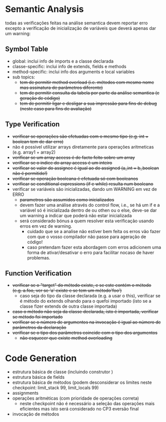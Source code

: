 # Semantic Analysis 
todas as verificações feitas na análise semantica devem reportar erro excepto a verificação de inicialização de variáveis que deverá apenas dar um warning:
## Symbol Table
* global: inclui info de imports e a classe declarada
* classe-specific: inclui info de extends, fields e methods
* method-specific: inclui info dos arguments e local variables
* sub topics:
    * ~~tem de permitir method overload (i.e. métodos com mesmo nome mas assinatura de parâmetros diferente)~~ 
    * ~~tem de permitir consulta da tabela por parte da análise semantica (e geração de código)~~
    * ~~tem de permitir ligar e desligar a sua impressão para fins de debug (neste caso para fins de avaliação)~~
## Type Verification
* ~~verificar se operações são efetuadas com o mesmo tipo (e.g. int + boolean tem de dar erro)~~
* não é possível utilizar arrays diretamente para operações aritmeticas (e.g. array1 + array2)
* ~~verificar se um array access é de facto feito sobre um array~~
* ~~verificar se o indice do array access é um inteiro~~
* ~~verificar se valor do assignee é igual ao do assigned (a_int = b_boolean não é permitido!)~~
* ~~verificar se operação booleana é efetuada só com booleanos~~
* ~~verificar se conditional expressions (if e while) resulta num booleano~~
* verificar se variáveis são inicializadas, dando um WARNING em vez de ERRO
   * ~~parametros são assumidos como inicializados~~
   * devem fazer uma análise através do control flow, i.e., se há um if e a variável só é inicializada dentro de ou othen ou o else, deve-se dar um warning a indicar que poderá não estar inicializada
   * será considerado bónus a quem resolver esta verificação usando erros em vez de warning.
        * cuidado que se a analise não estiver bem feita os erros vão fazer com que o vosso compilador não passe para ageração de código!
		* caso pretendam fazer esta abordagem com erros adicionem uma forma de ativar/desativar o erro para facilitar nocaso de haver problemas.
		
## Function Verification
* ~~verificar se o "target" do método existe, e se este contém o método (e.g. a.foo, ver se 'a' existe e se tem um método'foo')~~
    - caso seja do tipo da classe declarada (e.g. a usar o this), verificar se é método do extends olhando para o quefoi importado (isto se a classe fizer extends de outra classe importada)
* ~~caso o método não seja da classe declarada, isto é importada, verificar se método foi importado~~
* ~~verificar se o número de argumentos na invocação é igual ao número de parâmetros da declaração~~
* ~~verificar se o tipo dos parâmetros coincide com o tipo dos argumentos~~
    - ~~não esquecer que existe method overloading~~

# Code Generation 
* estrutura básica de classe (incluindo construtor <init>)
* estrutura básica de fields
* estrutura básica de métodos (podem desconsiderar os limites neste checkpoint: limit_stack 99, limit_locals 99)
* assignments
* operações aritméticas (com prioridade de operações correta)
	- neste checkpoint não é necessário a seleção das operações mais eficientes mas isto será considerado no CP3 eversão final
* invocação de métodos
